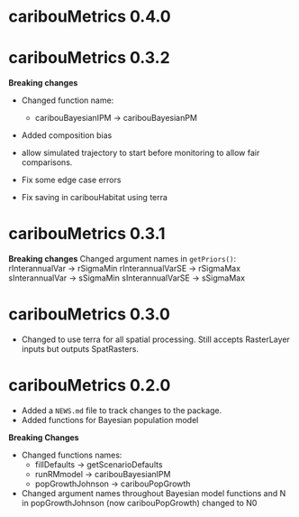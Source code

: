 # caribouMetrics 0.4.0

# caribouMetrics 0.3.2
**Breaking changes**
* Changed function name:
  - caribouBayesianIPM -> caribouBayesianPM

* Added composition bias
* allow simulated trajectory to start before monitoring to allow fair comparisons. 
* Fix some edge case errors
* Fix saving in caribouHabitat using terra

# caribouMetrics 0.3.1
**Breaking changes**
Changed argument names in `getPriors()`:
rInterannualVar -> rSigmaMin
rInterannualVarSE -> rSigmaMax
sInterannualVar -> sSigmaMin
sInterannualVarSE -> sSigmaMax

# caribouMetrics 0.3.0
* Changed to use terra for all spatial processing. Still accepts RasterLayer inputs but outputs SpatRasters.

# caribouMetrics 0.2.0

* Added a `NEWS.md` file to track changes to the package.
* Added functions for Bayesian population model

**Breaking Changes**
* Changed functions names:
    - fillDefaults -> getScenarioDefaults
    - runRMmodel -> caribouBayesianIPM
    - popGrowthJohnson -> caribouPopGrowth
* Changed argument names throughout Bayesian model functions and N in popGrowthJohnson (now caribouPopGrowth) changed to N0
    
  
